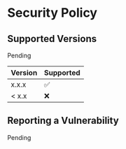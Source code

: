 # Security Policy

## Supported Versions

Pending

| Version | Supported          |
| ------- | ------------------ |
| x.x.x   | :white_check_mark: |
| < x.x   | :x:                |

## Reporting a Vulnerability

Pending
